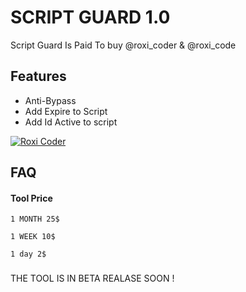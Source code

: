 
# SCRIPT GUARD 1.0

Script Guard Is Paid To buy @roxi_coder & @roxi_code


## Features

- Anti-Bypass
- Add Expire to Script
- Add Id Active to script




[![Roxi Coder](https://img.shields.io/badge/Roxi-1DA1F2?style=for-the-badge&logo=telegram&logoColor=white)](https://t.me/roxi_coder)


## FAQ

#### Tool Price
`1 MONTH 25$`

`1 WEEK 10$`

`1 day 2$`


###
THE TOOL IS IN BETA REALASE SOON !

